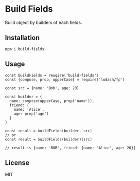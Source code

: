 # Build Fields

Build object by builders of each fields.

## Installation

```
npm i build-fields
```

## Usage

```
const buildFields = reuqire('build-fields')
const {compose, prop, upperCase} = require('lodash/fp')

const src = {name: 'Bob', age: 20}

const builder = {
  name: compose(upperCase, prop('name')),
  friend: {
    name: 'Alice',
    age: prop('age')
  }
}

const result = buildFields(builder, src)
// or
const result = buildFields(builder)(src)

// result is {name: 'BOB', friend: {name: 'Alice', age: 20}}
```

## License

MIT